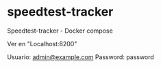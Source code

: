 # speedtest-tracker
Speedtest-tracker - Docker compose

Ver en "Localhost:8200"

Usuario: admin@example.com
Password: password

